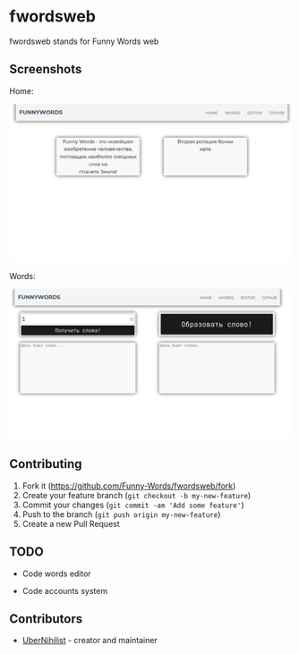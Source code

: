 # fwordsweb

fwordsweb stands for Funny Words web

## Screenshots

Home:

![screenshot1](./.github/screenshots/screenshot_home.png)

Words:

![screenshot2](./.github/screenshots/screenshot_words.png)

## Contributing

1. Fork it (<https://github.com/Funny-Words/fwordsweb/fork>)
2. Create your feature branch (`git checkout -b my-new-feature`)
3. Commit your changes (`git commit -am 'Add some feature'`)
4. Push to the branch (`git push origin my-new-feature`)
5. Create a new Pull Request

## TODO

* Code words editor

* Code accounts system

## Contributors

* [UberNihilist](https://github.com/uebernihilist) - creator and maintainer
